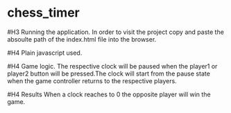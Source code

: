 # chess_timer

#H3 Running the application.
In order to visit the project copy and paste the absoulte path of the index.html file into the browser.

#H4
Plain javascript used.

#H4 Game logic. 
The respective clock will be paused when the player1 or player2 button will be pressed.The clock will start from the pause state when the game controller returns to the respective players.

#H4 Results
When a clock reaches to 0 the opposite player will win the game.


